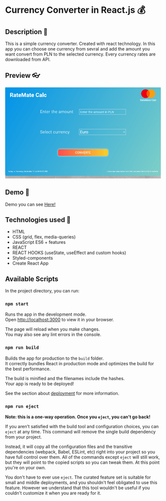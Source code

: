 # Currency Converter in React.js 💰
## Description 📑

This is a simple currency converter. Created with react technology. In this app you can choose one currency from sevral and add the amount you want convert from PLN to the selected currency. Every currency rates are downloaded from API.

## Preview 👓

![GIF how to use this app](/howtouse3.gif)

## Demo 🔨

Demo you can see [Here!](https://code-timothy.github.io/currency-converter-react/)

## Technologies used 📖

* HTML
* CSS (grid, flex, media-queries)
* JavaScript ES6 + features
* REACT 
* REACT HOOKS (useState, useEffect and custom hooks)
* Styled-components
* Create React App

## Available Scripts

In the project directory, you can run:

### `npm start`

Runs the app in the development mode.\
Open [http://localhost:3000](http://localhost:3000) to view it in your browser.

The page will reload when you make changes.\
You may also see any lint errors in the console.

### `npm run build`

Builds the app for production to the `build` folder.\
It correctly bundles React in production mode and optimizes the build for the best performance.

The build is minified and the filenames include the hashes.\
Your app is ready to be deployed!

See the section about [deployment](https://facebook.github.io/create-react-app/docs/deployment) for more information.

### `npm run eject`

**Note: this is a one-way operation. Once you `eject`, you can't go back!**

If you aren't satisfied with the build tool and configuration choices, you can `eject` at any time. This command will remove the single build dependency from your project.

Instead, it will copy all the configuration files and the transitive dependencies (webpack, Babel, ESLint, etc) right into your project so you have full control over them. All of the commands except `eject` will still work, but they will point to the copied scripts so you can tweak them. At this point you're on your own.

You don't have to ever use `eject`. The curated feature set is suitable for small and middle deployments, and you shouldn't feel obligated to use this feature. However we understand that this tool wouldn't be useful if you couldn't customize it when you are ready for it.
